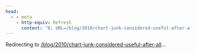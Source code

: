 ```yaml
---
head:
  - - meta
    - http-equiv: Refresh
      content: "0; URL=/blog/2010/chart-junk-considered-useful-after-all"
---
```


Redirecting to <a href="/blog/2010/chart-junk-considered-useful-after-all">/blog/2010/chart-junk-considered-useful-after-all</a>…